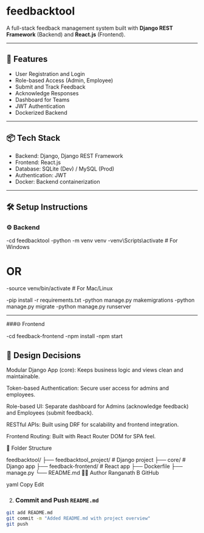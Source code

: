 # feedbacktool

A full-stack feedback management system built with **Django REST Framework** (Backend) and **React.js** (Frontend).

---

## 🚀 Features

- User Registration and Login
- Role-based Access (Admin, Employee)
- Submit and Track Feedback
- Acknowledge Responses
- Dashboard for Teams
- JWT Authentication
- Dockerized Backend

---

## 📦 Tech Stack

- Backend: Django, Django REST Framework
- Frontend: React.js
- Database: SQLite (Dev) / MySQL (Prod)
- Authentication: JWT
- Docker: Backend containerization

---

## 🛠️ Setup Instructions

### ⚙️ Backend


-cd feedbacktool
-python -m venv venv
-venv\Scripts\activate   # For Windows
# OR
-source venv/bin/activate   # For Mac/Linux

-pip install -r requirements.txt
-python manage.py makemigrations
-python manage.py migrate
-python manage.py runserver

---

###🌐 Frontend

-cd feedback-frontend
-npm install
-npm start



## 📐 Design Decisions
Modular Django App (core): Keeps business logic and views clean and maintainable.

Token-based Authentication: Secure user access for admins and employees.

Role-based UI: Separate dashboard for Admins (acknowledge feedback) and Employees (submit feedback).

RESTful APIs: Built using DRF for scalability and frontend integration.

Frontend Routing: Built with React Router DOM for SPA feel.

📁 Folder Structure

feedbacktool/
├── feedbacktool_project/       # Django project
├── core/                       # Django app
├── feedback-frontend/          # React app
├── Dockerfile
├── manage.py
└── README.md
🙋‍♂️ Author
Ranganath B
GitHub

yaml
Copy
Edit



2. ### **Commit and Push `README.md`**

```bash
git add README.md
git commit -m "Added README.md with project overview"
git push

